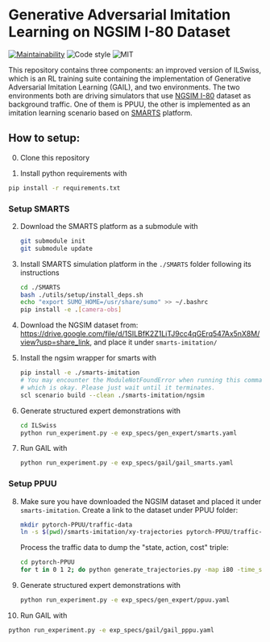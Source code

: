 # Generative Adversarial Imitation Learning on NGSIM I-80 Dataset

[![Maintainability](https://api.codeclimate.com/v1/badges/a1f4c9260c5298bc8c40/maintainability)](https://codeclimate.com/github/zbzhu99/NGSIM_Imitation/maintainability)
![Code style](https://img.shields.io/badge/code%20style-black-000000.svg)
![MIT](https://img.shields.io/badge/license-MIT-blue)

This repository contains three components: an improved version of ILSwiss, which is an RL training suite containing the implementation of Generative Adversarial Imitation Learning (GAIL), and two environments. The two environments both are driving simulators that use [NGSIM I-80]((https://www.fhwa.dot.gov/publications/research/operations/06137/)) dataset as background traffic. One of them is PPUU, the other is implemented as an imitation learning scenario based on [SMARTS](https://github.com/huawei-noah/SMARTS.git) platform.

## How to setup:

0. Clone this repository

1. Install python requirements with

```bash
pip install -r requirements.txt
```

### Setup SMARTS

2. Download the SMARTS platform as a submodule with

   ```bash
   git submodule init
   git submodule update
   ```

3. Install SMARTS simulation platform in the `./SMARTS` folder following its instructions

   ```bash
   cd ./SMARTS
   bash ./utils/setup/install_deps.sh
   echo "export SUMO_HOME=/usr/share/sumo" >> ~/.bashrc
   pip install -e .[camera-obs]
   ```

4. Download the NGSIM dataset from: https://drive.google.com/file/d/1SILBfK2Z1LiTJ9cc4qGErq547Ax5nX8M/view?usp=share_link, and place it under `smarts-imitation/`

5. Install the ngsim wrapper for smarts with

   ```bash
   pip install -e ./smarts-imitation
   # You may encounter the ModuleNotFoundError when running this command,
   # which is okay. Please just wait until it terminates.
   scl scenario build --clean ./smarts-imitation/ngsim
   ```

6. Generate structured expert demonstrations with

   ```bash
   cd ILSwiss
   python run_experiment.py -e exp_specs/gen_expert/smarts.yaml
   ```

7. Run GAIL with

   ```bash
   python run_experiment.py -e exp_specs/gail/gail_smarts.yaml
   ```

### Setup PPUU

8. Make sure you have downloaded the NGSIM dataset and placed it under `smarts-imitation`. Create a link to the dataset under PPUU folder:

   ```bash
   mkdir pytorch-PPUU/traffic-data
   ln -s $(pwd)/smarts-imitation/xy-trajectories pytorch-PPUU/traffic-data/
   ```

   Process the traffic data to dump the "state, action, cost" triple:

   ```bash
   cd pytorch-PPUU
   for t in 0 1 2; do python generate_trajectories.py -map i80 -time_slot $t; done
   ```

9. Generate structured expert demonstrations with

   ```bash
   python run_experiment.py -e exp_specs/gen_expert/ppuu.yaml
   ```

10. Run GAIL with

   ```bash
   python run_experiment.py -e exp_specs/gail/gail_pppu.yaml
   ```
